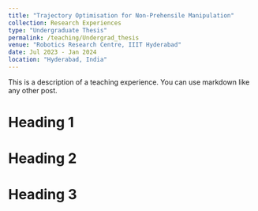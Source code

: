 ```yaml
---
title: "Trajectory Optimisation for Non-Prehensile Manipulation"
collection: Research Experiences
type: "Undergraduate Thesis"
permalink: /teaching/Undergrad_thesis
venue: "Robotics Research Centre, IIIT Hyderabad"
date: Jul 2023 - Jan 2024
location: "Hyderabad, India"
---
```


This is a description of a teaching experience. You can use markdown like any other post.

Heading 1
======

Heading 2
======

Heading 3
======